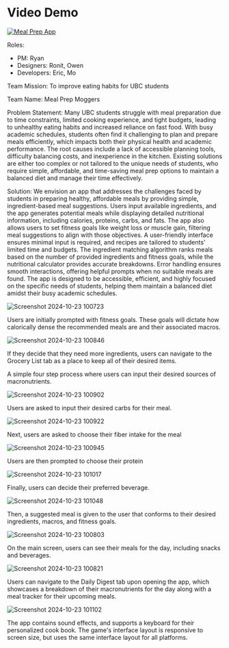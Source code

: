 # Video Demo
[![Meal Prep App](https://img.youtube.com/vi/gbCNTNwz_ko/maxresdefault.jpg)](https://www.youtube.com/watch?v=gbCNTNwz_ko)

Roles:
* PM: Ryan
* Designers: Ronit, Owen
* Developers: Eric, Mo

Team Mission: To improve eating habits for UBC students

Team Name: Meal Prep Moggers

Problem Statement:
Many UBC students struggle with meal preparation due to time constraints, limited cooking experience, and tight budgets, leading to unhealthy eating habits and increased reliance on fast food. With busy academic schedules, students often find it challenging to plan and prepare meals efficiently, which impacts both their physical health and academic performance. The root causes include a lack of accessible planning tools, difficulty balancing costs, and inexperience in the kitchen. Existing solutions are either too complex or not tailored to the unique needs of students, who require simple, affordable, and time-saving meal prep options to maintain a balanced diet and manage their time effectively.

Solution: We envision an app that addresses the challenges faced by students in preparing healthy, affordable meals by providing simple, ingredient-based meal suggestions. Users input available ingredients, and the app generates potential meals while displaying detailed nutritional information, including calories, proteins, carbs, and fats. The app also allows users to set fitness goals like weight loss or muscle gain, filtering meal suggestions to align with those objectives. A user-friendly interface ensures minimal input is required, and recipes are tailored to students' limited time and budgets. The ingredient matching algorithm ranks meals based on the number of provided ingredients and fitness goals, while the nutritional calculator provides accurate breakdowns. Error handling ensures smooth interactions, offering helpful prompts when no suitable meals are found. The app is designed to be accessible, efficient, and highly focused on the specific needs of students, helping them maintain a balanced diet amidst their busy academic schedules.

![Screenshot 2024-10-23 100723](https://github.com/user-attachments/assets/de698dde-3d39-42a6-998a-4135b7716dbf)

Users are initially prompted with fitness goals. These goals will dictate how calorically dense the recommended meals are and their associated macros.

![Screenshot 2024-10-23 100846](https://github.com/user-attachments/assets/65304739-3d2d-4bd7-bb91-c688ce4358fe)

If they decide that they need more ingredients, users can navigate to the Grocery List tab as a place to keep all of their desired items. 

A simple four step process where users can input their desired sources of macronutrients. 

![Screenshot 2024-10-23 100902](https://github.com/user-attachments/assets/adcf87b0-04cb-49b1-ba4c-735deb8b0f77)

Users are asked to input their desired carbs for their meal.

![Screenshot 2024-10-23 100922](https://github.com/user-attachments/assets/29c6cd9a-d192-4cc8-b710-e53da548c6ec)

Next, users are asked to choose their fiber intake for the meal

![Screenshot 2024-10-23 100945](https://github.com/user-attachments/assets/c15f5484-6dff-4901-b113-d7a6b28133c2)

Users are then prompted to choose their protein

![Screenshot 2024-10-23 101017](https://github.com/user-attachments/assets/f8216143-7c82-4bd5-af01-447da5c971a9)

Finally, users can decide their preferred beverage. 

![Screenshot 2024-10-23 101048](https://github.com/user-attachments/assets/f80121e3-f58a-416e-b4bf-acc19736755a)

Then, a suggested meal is given to the user that conforms to their desired ingredients, macros, and fitness goals.

![Screenshot 2024-10-23 100803](https://github.com/user-attachments/assets/ef5e2d42-3719-4c3b-b857-213561f10817)

On the main screen, users can see their meals for the day, including snacks and beverages. 

![Screenshot 2024-10-23 100821](https://github.com/user-attachments/assets/f475c42a-e429-4208-bd6f-d66d793a8399)

Users can navigate to the Daily Digest tab upon opening the app, which showcases a breakdown of their macronutrients for the day along with a meal tracker for their upcoming meals. 

![Screenshot 2024-10-23 101102](https://github.com/user-attachments/assets/de8e672a-90b0-4cfe-8f97-1330b8ec20e3)

The app contains sound effects, and supports a keyboard for their personalized cook book. The game's interface layout is responsive to screen size, but uses the same interface layout for all platforms.
